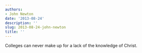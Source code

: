 ```yaml
---
authors:
- John Newton
date: '2013-08-24'
description: ''
slug: 2013-08-24-john-newton
title: ''
---
```

Colleges can never make up for a lack of the knowledge of Christ.



